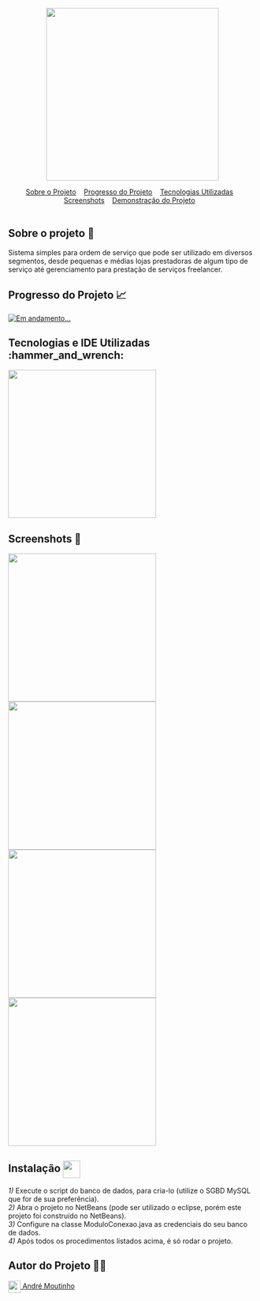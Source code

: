 <!-- <p align=center><img align="center" src="https://i.imgur.com/mJVNDrE.png" height="55" width="60"/> AM Sistemas - OS <img align="center" src="https://i.imgur.com/mJVNDrE.png" height="55" width="60"/></p> -->

<p align=center><img align="center" src="https://i.imgur.com/RcjjcoZ.png" height="350" width="350"/></p>

<div id="inicio" align=center>
  <a href="#sobre">Sobre o Projeto</a>&nbsp;&nbsp;&nbsp;
  <a href="#progresso">Progresso do Projeto</a>&nbsp;&nbsp;&nbsp;  
  <a href="#linguagens">Tecnologias Utilizadas</a>&nbsp;&nbsp;&nbsp;
  <a href="#screenshots">Screenshots</a>&nbsp;&nbsp;&nbsp;
  <!--<a href="#autores">Autores</a>&nbsp;&nbsp;&nbsp;-->
  <a href="#demoprojeto">Demonstração do Projeto</a>&nbsp;&nbsp;&nbsp; 
</div><br>

<h2 id="sobre">Sobre o projeto 🔎</h2>
<p>Sistema simples para ordem de serviço que pode ser utilizado em diversos segmentos, desde pequenas e médias lojas prestadoras de algum tipo de serviço até gerenciamento para prestação de serviços freelancer.</p>

<h2 id="progresso">Progresso do Projeto 📈</h2>

<a href="#" title="STATUS"><img src="https://img.shields.io/badge/STATUS-Concluído-green?style=for-the-badge" alt="Em andamento..."></a>

<h2 id="linguagens">Tecnologias e IDE Utilizadas :hammer_and_wrench:</h2>
 

<div style="display: inline_block">
<!-- LOGOS JAVA | MySQL | NetBeans -->   
<img align="center" src="https://i.imgur.com/acukaK2.png" width="300"/>
  
<h2 id="screenshots">Screenshots 📸</h2>

  <!--<b><i>EM BREVE...</i></b>-->

<img align="center" src="https://i.imgur.com/TKh36ax.png" width="300"/> 
<img align="center" src="https://i.imgur.com/K4A7cF0.png" width="300"/> 
<img align="center" src="https://i.imgur.com/c5BeO8B.png" width="300"/> 
<img align="center" src="https://i.imgur.com/AZfETiY.png" width="300"/>   

<h2 id="demoprojeto">Instalação <img align="center" src="https://i.imgur.com/EWZi3bs.png" width="35"/></h2>

*1)* Execute o script do banco de dados, para cria-lo (utilize o SGBD MySQL que for de sua preferência).<br>
*2)* Abra o projeto no NetBeans (pode ser utilizado o eclipse, porém este projeto foi construído no NetBeans).<br>
*3)* Configure na classe ModuloConexao.java as credenciais do seu banco de dados.<br>
*4)* Após todos os procedimentos listados acima, é só rodar o projeto. 
   
<h2 id="autores">Autor do Projeto 👨‍💼</h2>
<a href="https://github.com/AhMoutinho/" title="André Moutinho"><img align="center" src="https://i.imgur.com/VN0Vh9S.png" width="25"/> André Moutinho</a>

